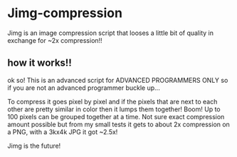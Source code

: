 # Jimg-compression
Jimg is an image compression script that looses a little bit of quality in exchange for ~2x compression!!

## how it works!!

ok so! This is an advanced script for ADVANCED PROGRAMMERS ONLY so if you are not an advanced programmer buckle up...

To compress it goes pixel by pixel and if the pixels that are next to each other are pretty similar in color then it lumps them together! Boom! Up to 100 pixels can be grouped together at a time. Not sure exact compression amount possible but from my small tests it gets to about 2x compression on a PNG, with a 3kx4k JPG it got ~2.5x! 

Jimg is the future!

